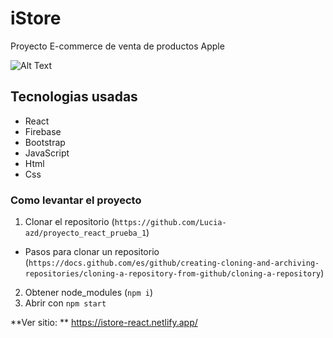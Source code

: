 # iStore

Proyecto E-commerce de venta de productos Apple

![Alt Text](https://media3.giphy.com/media/vF8HTFGJF1TML4mUQA/giphy.gif?cid=790b7611f9ff05806c19c4b04778381fcca52305e7e6bdd1&rid=giphy.gif&ct=g)
## Tecnologias usadas

- React
- Firebase
- Bootstrap
- JavaScript
- Html
- Css

### Como levantar el proyecto

1. Clonar el repositorio (`https://github.com/Lucia-azd/proyecto_react_prueba_1`) 
- Pasos para clonar un repositorio (`https://docs.github.com/es/github/creating-cloning-and-archiving-repositories/cloning-a-repository-from-github/cloning-a-repository`)
2. Obtener node_modules (`npm i`)
3. Abrir con `npm start`

**Ver sitio: ** https://istore-react.netlify.app/
